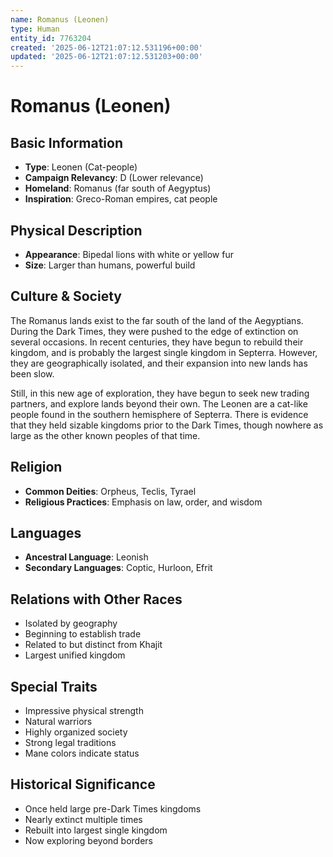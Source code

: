 ```yaml
---
name: Romanus (Leonen)
type: Human
entity_id: 7763204
created: '2025-06-12T21:07:12.531196+00:00'
updated: '2025-06-12T21:07:12.531203+00:00'
---
```


# Romanus (Leonen)

## Basic Information
- **Type**: Leonen (Cat-people)
- **Campaign Relevancy**: D (Lower relevance)
- **Homeland**: Romanus (far south of Aegyptus)
- **Inspiration**: Greco-Roman empires, cat people

## Physical Description
- **Appearance**: Bipedal lions with white or yellow fur
- **Size**: Larger than humans, powerful build

## Culture & Society
The Romanus lands exist to the far south of the land of the Aegyptians. During the Dark Times, they were pushed to the edge of extinction on several occasions. In recent centuries, they have begun to rebuild their kingdom, and is probably the largest single kingdom in Septerra. However, they are geographically isolated, and their expansion into new lands has been slow.

Still, in this new age of exploration, they have begun to seek new trading partners, and explore lands beyond their own. The Leonen are a cat-like people found in the southern hemisphere of Septerra. There is evidence that they held sizable kingdoms prior to the Dark Times, though nowhere as large as the other known peoples of that time.

## Religion
- **Common Deities**: Orpheus, Teclis, Tyrael
- **Religious Practices**: Emphasis on law, order, and wisdom

## Languages
- **Ancestral Language**: Leonish
- **Secondary Languages**: Coptic, Hurloon, Efrit

## Relations with Other Races
- Isolated by geography
- Beginning to establish trade
- Related to but distinct from Khajit
- Largest unified kingdom

## Special Traits
- Impressive physical strength
- Natural warriors
- Highly organized society
- Strong legal traditions
- Mane colors indicate status

## Historical Significance
- Once held large pre-Dark Times kingdoms
- Nearly extinct multiple times
- Rebuilt into largest single kingdom
- Now exploring beyond borders